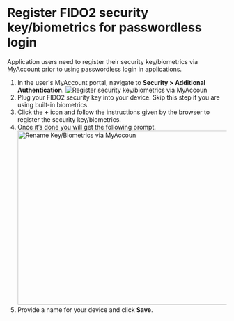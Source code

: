 # Register FIDO2 security key/biometrics for passwordless login

Application users need to register their security key/biometrics via MyAccount prior to using passwordless login in applications.
 
1. In the user's MyAccount portal, navigate to **Security > Additional Authentication**.
    <img :src="$withBase('/assets/img/guides/passwordless/register-security-key-via-myaccount.png')" alt="Register security key/biometrics via MyAccoun">
2. Plug your FIDO2 security key into your device. Skip this step if you are using built-in biometrics.
3. Click the **+** icon and follow the instructions given by the browser to register the security key/biometrics.
4. Once it’s done you will get the following prompt.
    <img :src="$withBase('/assets/img/guides/passwordless/rename-security-key-via-myaccount.png')" alt="Rename Key/Biometrics via MyAccoun" width=550 height=400>
5. Provide a name for your device and click **Save**.